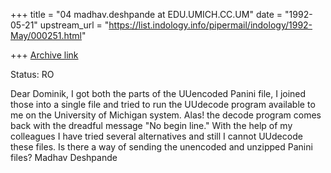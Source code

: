 +++
title = "04 madhav.deshpande at EDU.UMICH.CC.UM"
date = "1992-05-21"
upstream_url = "https://list.indology.info/pipermail/indology/1992-May/000251.html"

+++
[Archive link](https://list.indology.info/pipermail/indology/1992-May/000251.html)

Status: RO

Dear Dominik,
        I got both the parts of the UUencoded Panini file, I joined
those into a single file and tried to run the UUdecode program
available to me on the University of Michigan system.  Alas! the
decode program comes back with the dreadful message "No begin line."
With the help of my colleagues I have tried several alternatives and
still I cannot UUdecode these files.  Is there a way of sending the
unencoded and unzipped Panini files?
        Madhav Deshpande





